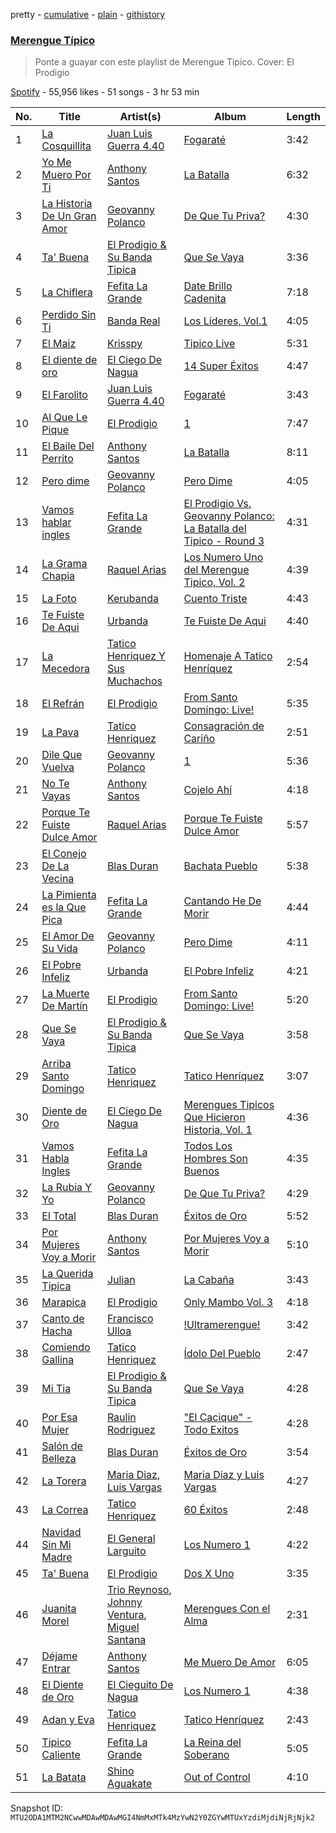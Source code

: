 pretty - [cumulative](/playlists/cumulative/37i9dQZF1DX7rqPov2ZRCB.md) - [plain](/playlists/plain/37i9dQZF1DX7rqPov2ZRCB) - [githistory](https://github.githistory.xyz/mackorone/spotify-playlist-archive/blob/main/playlists/plain/37i9dQZF1DX7rqPov2ZRCB)

### [Merengue Típico](https://open.spotify.com/playlist/37i9dQZF1DX7rqPov2ZRCB)

> Ponte a guayar con este playlist de Merengue Tipico\. Cover: El Prodigio

[Spotify](https://open.spotify.com/user/spotify) - 55,956 likes - 51 songs - 3 hr 53 min

| No. | Title | Artist(s) | Album | Length |
|---|---|---|---|---|
| 1 | [La Cosquillita](https://open.spotify.com/track/5S1SN8LIgjULLcB9jKaAVX) | [Juan Luis Guerra 4.40](https://open.spotify.com/artist/3nlpTZci9O5W8RsNoNH559) | [Fogaraté](https://open.spotify.com/album/2IUnsgSNSjCyiUEVlg61er) | 3:42 |
| 2 | [Yo Me Muero Por Ti](https://open.spotify.com/track/1soZPkNYncKsVnSk18OGTP) | [Anthony Santos](https://open.spotify.com/artist/06TVTkMAOR935MhkjX0i2A) | [La Batalla](https://open.spotify.com/album/2SoC60zXrZBkx0Q8CP8hPb) | 6:32 |
| 3 | [La Historia De Un Gran Amor](https://open.spotify.com/track/6xDH1AopZEPEAyVR1Ji9In) | [Geovanny Polanco](https://open.spotify.com/artist/0awBNuVACBDglhyp0vRMgY) | [De Que Tu Priva?](https://open.spotify.com/album/6rdek5bHbx11piMtwzaZCm) | 4:30 |
| 4 | [Ta' Buena](https://open.spotify.com/track/2zHFgOgtiH5X3Up92IltJi) | [El Prodigio & Su Banda Tipica](https://open.spotify.com/artist/20f0aBVhhWPudN6pWBcfb6) | [Que Se Vaya](https://open.spotify.com/album/1zPVnHTB7zHAcfENR2zDIo) | 3:36 |
| 5 | [La Chiflera](https://open.spotify.com/track/1kcb0KVXfQBESU9p7d47nP) | [Fefita La Grande](https://open.spotify.com/artist/4IYHkkHuBFwfBrqQ4XJiPA) | [Date Brillo Cadenita](https://open.spotify.com/album/646dDXe1aj7n4EJDUeVcjw) | 7:18 |
| 6 | [Perdido Sin Ti](https://open.spotify.com/track/3HA1Bnd6WOsnW0CTbZalhN) | [Banda Real](https://open.spotify.com/artist/45QUD9oZxg3rGkSDEFI0i6) | [Los Líderes, Vol.1](https://open.spotify.com/album/5xEeEmWWtscajKDXOTRNkQ) | 4:05 |
| 7 | [El Maiz](https://open.spotify.com/track/4P7wu5ZhOk92I1NYde1YwL) | [Krisspy](https://open.spotify.com/artist/5EG8kX3NJR8Az7XKu4Czu7) | [Tipico Live](https://open.spotify.com/album/4a5WXhcbJ3tfxilPKCaIZz) | 5:31 |
| 8 | [El diente de oro](https://open.spotify.com/track/36s4W1NUg0amqDSNRK8Lo4) | [El Ciego De Nagua](https://open.spotify.com/artist/43nkUThLVCzg7IObZEk1XY) | [14 Super Éxitos](https://open.spotify.com/album/1fFdyPrPN9fF264jXDO0w4) | 4:47 |
| 9 | [El Farolito](https://open.spotify.com/track/6GJd6DkNEIsZf2tbRRkpbk) | [Juan Luis Guerra 4.40](https://open.spotify.com/artist/3nlpTZci9O5W8RsNoNH559) | [Fogaraté](https://open.spotify.com/album/2IUnsgSNSjCyiUEVlg61er) | 3:43 |
| 10 | [Al Que Le Pique](https://open.spotify.com/track/3rHdsROdo2VVY3NUoQihT2) | [El Prodigio](https://open.spotify.com/artist/0mXFUCl68VMz2BhKzq1zCO) | [1](https://open.spotify.com/album/6ewQaPepdmwT139inGJBJ9) | 7:47 |
| 11 | [El Baile Del Perrito](https://open.spotify.com/track/0uDxsPAVs2Hu6OQ7XlUWo2) | [Anthony Santos](https://open.spotify.com/artist/06TVTkMAOR935MhkjX0i2A) | [La Batalla](https://open.spotify.com/album/2SoC60zXrZBkx0Q8CP8hPb) | 8:11 |
| 12 | [Pero dime](https://open.spotify.com/track/1JaBo7TxIs1iP35ye123ar) | [Geovanny Polanco](https://open.spotify.com/artist/0awBNuVACBDglhyp0vRMgY) | [Pero Dime](https://open.spotify.com/album/3mkTHzbBUqtv7FoChJ6VWi) | 4:05 |
| 13 | [Vamos hablar ingles](https://open.spotify.com/track/0sCPSj1zmc6utsy0czb54e) | [Fefita La Grande](https://open.spotify.com/artist/4IYHkkHuBFwfBrqQ4XJiPA) | [El Prodigio Vs\. Geovanny Polanco: La Batalla del Tipico \- Round 3](https://open.spotify.com/album/716GiAM5y7ZXcfotDUNb13) | 4:31 |
| 14 | [La Grama Chapia](https://open.spotify.com/track/7MArp47Di71hZnkhEew3ws) | [Raquel Arias](https://open.spotify.com/artist/49P6VROZM32gIQyX9CvJE8) | [Los Numero Uno del Merengue Tipico, Vol\. 2](https://open.spotify.com/album/56muHwZ33PkyEKcu4vFH8W) | 4:39 |
| 15 | [La Foto](https://open.spotify.com/track/3lGNaVyWdIzOe2aFQymR5F) | [Kerubanda](https://open.spotify.com/artist/4KhtKfn714A0oYBmpMHcz2) | [Cuento Triste](https://open.spotify.com/album/7Kdz2QVeTDGuBXZ0hXLrpj) | 4:43 |
| 16 | [Te Fuiste De Aqui](https://open.spotify.com/track/180f3afex3Rm9rGNIdvLn1) | [Urbanda](https://open.spotify.com/artist/0gEbDhqRDCeCdZM9N970ov) | [Te Fuiste De Aqui](https://open.spotify.com/album/0u9rhbXI7lqSii2p1sGYUF) | 4:40 |
| 17 | [La Mecedora](https://open.spotify.com/track/4gud2okz9KBcDUjVGw36sD) | [Tatico Henriquez Y Sus Muchachos](https://open.spotify.com/artist/4Pva9KTs5FoQl4TuyZZ3Mm) | [Homenaje A Tatico Henríquez](https://open.spotify.com/album/6wpHAV5jdgysuRBal7lYvu) | 2:54 |
| 18 | [El Refrán](https://open.spotify.com/track/5JMVZua23rOH7Wt1rFYeSH) | [El Prodigio](https://open.spotify.com/artist/0mXFUCl68VMz2BhKzq1zCO) | [From Santo Domingo: Live!](https://open.spotify.com/album/7j6mg2CE7wd6i3R5dRkr2Z) | 5:35 |
| 19 | [La Pava](https://open.spotify.com/track/7dwqCe1TRY8pUG3HIgjzdm) | [Tatico Henriquez](https://open.spotify.com/artist/3Ut6HQlDNxriysExMqRCYm) | [Consagración de Cariño](https://open.spotify.com/album/4eUT2dtQUXBoBF0GxhTxFE) | 2:51 |
| 20 | [Dile Que Vuelva](https://open.spotify.com/track/2HDynkWGsEg1pGoTEZlN9S) | [Geovanny Polanco](https://open.spotify.com/artist/0awBNuVACBDglhyp0vRMgY) | [1](https://open.spotify.com/album/5Q8p7lerPqauI6Hz9kSAN6) | 5:36 |
| 21 | [No Te Vayas](https://open.spotify.com/track/40Hmq1MsOhQP2y5Aff4VtI) | [Anthony Santos](https://open.spotify.com/artist/06TVTkMAOR935MhkjX0i2A) | [Cojelo Ahí](https://open.spotify.com/album/3DMQ0XGeZlnUJtqHU8kDWm) | 4:18 |
| 22 | [Porque Te Fuiste Dulce Amor](https://open.spotify.com/track/2teVg77oXxa7UOSochwdEo) | [Raquel Arias](https://open.spotify.com/artist/49P6VROZM32gIQyX9CvJE8) | [Porque Te Fuiste Dulce Amor](https://open.spotify.com/album/3eYIiRrrWsTWP76NwqrFBd) | 5:57 |
| 23 | [El Conejo De La Vecina](https://open.spotify.com/track/0quAI5YgttjrisTDw3CH4d) | [Blas Duran](https://open.spotify.com/artist/0N8kOoceUhHFL16Rhe5rvb) | [Bachata Pueblo](https://open.spotify.com/album/0GMRJn4slEK9YSkAIfT9BU) | 5:38 |
| 24 | [La Pimienta es la Que Pica](https://open.spotify.com/track/1cwD4kYEcYmLCPj42Ym8Yx) | [Fefita La Grande](https://open.spotify.com/artist/4IYHkkHuBFwfBrqQ4XJiPA) | [Cantando He De Morir](https://open.spotify.com/album/1WLMlfIxmGS78b2oQXKNHW) | 4:44 |
| 25 | [El Amor De Su Vida](https://open.spotify.com/track/5CVHhOAMpfdDbn9nq7EDGv) | [Geovanny Polanco](https://open.spotify.com/artist/0awBNuVACBDglhyp0vRMgY) | [Pero Dime](https://open.spotify.com/album/3mkTHzbBUqtv7FoChJ6VWi) | 4:11 |
| 26 | [El Pobre Infeliz](https://open.spotify.com/track/24lNmJYGnL4NRMjmAkGAL1) | [Urbanda](https://open.spotify.com/artist/0gEbDhqRDCeCdZM9N970ov) | [El Pobre Infeliz](https://open.spotify.com/album/20EpT6CZXF2E6GQK7Vwfjo) | 4:21 |
| 27 | [La Muerte De Martín](https://open.spotify.com/track/6dRqfRIFbxbu65vsjCUXeI) | [El Prodigio](https://open.spotify.com/artist/0mXFUCl68VMz2BhKzq1zCO) | [From Santo Domingo: Live!](https://open.spotify.com/album/7j6mg2CE7wd6i3R5dRkr2Z) | 5:20 |
| 28 | [Que Se Vaya](https://open.spotify.com/track/0Xtj6e8Buf5iPqopUp74N3) | [El Prodigio & Su Banda Tipica](https://open.spotify.com/artist/20f0aBVhhWPudN6pWBcfb6) | [Que Se Vaya](https://open.spotify.com/album/1zPVnHTB7zHAcfENR2zDIo) | 3:58 |
| 29 | [Arriba Santo Domingo](https://open.spotify.com/track/0JZR9VYEsnkLAlMzXhZHGq) | [Tatico Henriquez](https://open.spotify.com/artist/3Ut6HQlDNxriysExMqRCYm) | [Tatico Henríquez](https://open.spotify.com/album/0JD61srO8ptHAXAghonKen) | 3:07 |
| 30 | [Diente de Oro](https://open.spotify.com/track/6c1zmxybUPc2l9YMekf68P) | [El Ciego De Nagua](https://open.spotify.com/artist/43nkUThLVCzg7IObZEk1XY) | [Merengues Tipicos Que Hicieron Historia, Vol\. 1](https://open.spotify.com/album/1L0MlXDMU2SiPb91mNjq0Z) | 4:36 |
| 31 | [Vamos Habla Ingles](https://open.spotify.com/track/3AYVn3RT2SQhzpGq9gRy4b) | [Fefita La Grande](https://open.spotify.com/artist/4IYHkkHuBFwfBrqQ4XJiPA) | [Todos Los Hombres Son Buenos](https://open.spotify.com/album/2L5Pmmd51JQRzH2Gipbh34) | 4:35 |
| 32 | [La Rubia Y Yo](https://open.spotify.com/track/2zLZaQsd66qHAR6HWJOOAI) | [Geovanny Polanco](https://open.spotify.com/artist/0awBNuVACBDglhyp0vRMgY) | [De Que Tu Priva?](https://open.spotify.com/album/6rdek5bHbx11piMtwzaZCm) | 4:29 |
| 33 | [El Total](https://open.spotify.com/track/36kTM5MeWQLjhkMxAlxqII) | [Blas Duran](https://open.spotify.com/artist/0N8kOoceUhHFL16Rhe5rvb) | [Éxitos de Oro](https://open.spotify.com/album/0hjzbRJGIAlvfWhoX3n2Oj) | 5:52 |
| 34 | [Por Mujeres Voy a Morir](https://open.spotify.com/track/4z91y2K61tnG3IgZZtq84H) | [Anthony Santos](https://open.spotify.com/artist/06TVTkMAOR935MhkjX0i2A) | [Por Mujeres Voy a Morir](https://open.spotify.com/album/2VflDAQnjXjv6skaVYkozt) | 5:10 |
| 35 | [La Querida Tipica](https://open.spotify.com/track/7oez5wsiPo24mYY0jzQIxN) | [Julian](https://open.spotify.com/artist/16WE6ZSzPgSVwzjpen71eI) | [La Cabaña](https://open.spotify.com/album/0RdcZm4JIUfIyTfN7exGIV) | 3:43 |
| 36 | [Marapica](https://open.spotify.com/track/0BfIwYo2uuLX8ZdyPacuOx) | [El Prodigio](https://open.spotify.com/artist/0mXFUCl68VMz2BhKzq1zCO) | [Only Mambo Vol\. 3](https://open.spotify.com/album/2D7sxPoukdCOjQsw9YDiei) | 4:18 |
| 37 | [Canto de Hacha](https://open.spotify.com/track/2qkjPibPywEEAkNVuEZvpi) | [Francisco Ulloa](https://open.spotify.com/artist/1gvcnolIBj2EDKRk6nirCw) | [!Ultramerengue!](https://open.spotify.com/album/3CO7yIFZtsmGy24VvuMNXg) | 3:42 |
| 38 | [Comiendo Gallina](https://open.spotify.com/track/45B4Uym3KHBziu4olVZHNe) | [Tatico Henriquez](https://open.spotify.com/artist/3Ut6HQlDNxriysExMqRCYm) | [Ídolo Del Pueblo](https://open.spotify.com/album/1b8lRfNkfmqV1BRsyAaNgK) | 2:47 |
| 39 | [Mi Tia](https://open.spotify.com/track/2uQulIXKszC5YbqIVabPO5) | [El Prodigio & Su Banda Tipica](https://open.spotify.com/artist/20f0aBVhhWPudN6pWBcfb6) | [Que Se Vaya](https://open.spotify.com/album/1zPVnHTB7zHAcfENR2zDIo) | 4:28 |
| 40 | [Por Esa Mujer](https://open.spotify.com/track/2YflEzGAkdbFQ87hevZ7Gy) | [Raulin Rodriguez](https://open.spotify.com/artist/5rvaaWutd0gsbc2iMNo9k5) | ["El Cacique" \- Todo Exitos](https://open.spotify.com/album/55mfcO5DhWjPj2RxqPGyDB) | 4:28 |
| 41 | [Salón de Belleza](https://open.spotify.com/track/70SA4D9VxrH3RI1cDOSHAk) | [Blas Duran](https://open.spotify.com/artist/0N8kOoceUhHFL16Rhe5rvb) | [Éxitos de Oro](https://open.spotify.com/album/0hjzbRJGIAlvfWhoX3n2Oj) | 3:54 |
| 42 | [La Torera](https://open.spotify.com/track/047vEHkucPrNMqcuB3NXcq) | [Maria Diaz](https://open.spotify.com/artist/5dYa0AAqG7tZT1vsX3j7Aj), [Luis Vargas](https://open.spotify.com/artist/6Mjbr8K3MiiRMqmFIB4zWq) | [Maria Diaz y Luis Vargas](https://open.spotify.com/album/5I3Rd9BvQr71HQu6KOXqlj) | 4:27 |
| 43 | [La Correa](https://open.spotify.com/track/09HW13Gn5zXFQnJlvt95n9) | [Tatico Henriquez](https://open.spotify.com/artist/3Ut6HQlDNxriysExMqRCYm) | [60 Éxitos](https://open.spotify.com/album/49AtvL6fjFXMg8ckR7cFjm) | 2:48 |
| 44 | [Navidad Sin Mi Madre](https://open.spotify.com/track/2lZCupBD2NIlB9NFyXSkBf) | [El General Larguito](https://open.spotify.com/artist/0syFtsAFtNjMuF5HKojLvS) | [Los Numero 1](https://open.spotify.com/album/3uMEJcu34DYo8TfZO1sEvI) | 4:22 |
| 45 | [Ta' Buena](https://open.spotify.com/track/3BgSFrdupRytjDZw2BcwHn) | [El Prodigio](https://open.spotify.com/artist/0mXFUCl68VMz2BhKzq1zCO) | [Dos X Uno](https://open.spotify.com/album/6twL9pq7eh4KALCCFWm1aN) | 3:35 |
| 46 | [Juanita Morel](https://open.spotify.com/track/2rrR9S2MVwsUpR3CvveaQH) | [Trio Reynoso](https://open.spotify.com/artist/5BvDnehJeowGzgoBbRQc3q), [Johnny Ventura](https://open.spotify.com/artist/7fvEDuYk5vkKKZGpv6Knus), [Miguel Santana](https://open.spotify.com/artist/16bVKtB9DxvHGKSCgtdWnZ) | [Merengues Con el Alma](https://open.spotify.com/album/08GBA2MMo7W9p1ehpZdS7f) | 2:31 |
| 47 | [Déjame Entrar](https://open.spotify.com/track/2vJJxPOAPHPYBJqEHl64Oi) | [Anthony Santos](https://open.spotify.com/artist/06TVTkMAOR935MhkjX0i2A) | [Me Muero De Amor](https://open.spotify.com/album/3KiIKJRkp6FoZMpBqx6CVc) | 6:05 |
| 48 | [El Diente de Oro](https://open.spotify.com/track/6n71ZzBawqtp584Fg2NAcO) | [El Cieguito De Nagua](https://open.spotify.com/artist/6FGEiODYfWqyS4rTtRaFgU) | [Los Numero 1](https://open.spotify.com/album/3uMEJcu34DYo8TfZO1sEvI) | 4:38 |
| 49 | [Adan y Eva](https://open.spotify.com/track/3PTwz9B9JQX97CZQDXD3xl) | [Tatico Henriquez](https://open.spotify.com/artist/3Ut6HQlDNxriysExMqRCYm) | [Tatico Henríquez](https://open.spotify.com/album/0JD61srO8ptHAXAghonKen) | 2:43 |
| 50 | [Tipico Caliente](https://open.spotify.com/track/6sJmVh5brIuD3PywP0gVoE) | [Fefita La Grande](https://open.spotify.com/artist/4IYHkkHuBFwfBrqQ4XJiPA) | [La Reina del Soberano](https://open.spotify.com/album/6JG72C5AvYstaw7ZWdz8xv) | 5:05 |
| 51 | [La Batata](https://open.spotify.com/track/4r2O4YsxfoclLn5AjPLdQa) | [Shino Aguakate](https://open.spotify.com/artist/6IgsDaIkGCmRK7VEpnjvKI) | [Out of Control](https://open.spotify.com/album/7MiIB4tUaj2jfu8pGOxX08) | 4:10 |

Snapshot ID: `MTU2ODA1MTM2NCwwMDAwMDAwMGI4NmMxMTk4MzYwN2Y0ZGYwMTUxYzdiMjdiNjRjNjk2`
